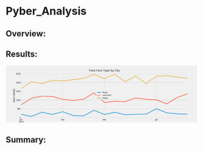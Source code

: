 # Pyber_Analysis

## Overview:


## Results:


!["Fare Chart"](Analysis/PyBer_fare_summary.png)

## Summary:
